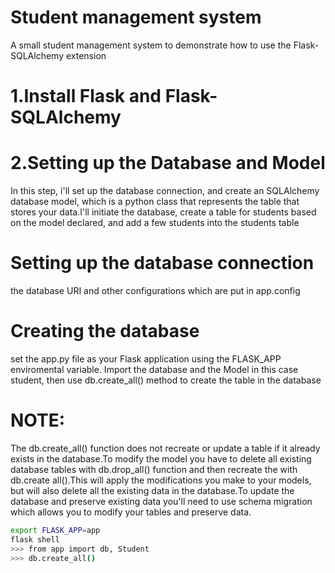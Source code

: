 # Student management system
A small student management system to demonstrate how to use the Flask-SQLAlchemy extension
# 1.Install Flask and Flask-SQLAlchemy
# 2.Setting up the Database and Model
In this step, i'll set up the database connection, and create an SQLAlchemy database model, which is a python class that represents the table that stores your data.I'll initiate the database, create a table for students based on the model declared, and add a few students into the students table
# Setting up the database connection
the database URI and other configurations which are put in app.config
# Creating the database
set the app.py file as your Flask application using the FLASK_APP enviromental variable.
Import the database and the Model in this case student, then use db.create_all() method to create the table in the database
# NOTE:
The db.create_all() function does not recreate or update a table if it already exists in the database.To modify the model you have to delete all existing database tables with db.drop_all() function and then recreate the with db.create all().This will apply the modifications you make to your models, but will also delete all the existing data in the database.To update the database and preserve existing data you'll need to use schema migration which allows you to modify your tables and preserve data.
```bash
export FLASK_APP=app
flask shell
>>> from app import db, Student
>>> db.create_all()
```